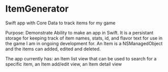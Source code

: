 # ItemGenerator
Swift app with Core Data to track items for my game


Purpose: Demonstrate Ability to make an app in Swift. It is a persistant storage for keeping track of item names, stats, id, and flavor text for use in the game I am in ongoing development for. 
An Item is a NSManagedObject and the items can added, edited and deleted.

The app currently has: 
an Item list view that can be used to search for a specific item, 
an Item add/edit view, 
an Item detail view
